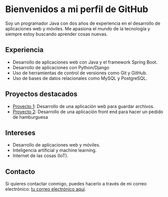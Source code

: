 # Bienvenidos a mi perfil de GitHub

Soy un programador Java con dos años de experiencia en el desarrollo de aplicaciones web y móviles. Me apasiona el mundo de la tecnología y siempre estoy buscando aprender cosas nuevas.

## Experiencia

- Desarrollo de aplicaciones web con Java y el framework Spring Boot.
- Desarrollo de aplicaciones con Python/Django
- Uso de herramientas de control de versiones como Git y GitHub.
- Uso de bases de datos relacionales como MySQL y PostgreSQL.

## Proyectos destacados

- [Proyecto 1](https://github.com/emaflores/file-upload-api): Desarrollo de una aplicación web para guardar archivos.
- [Proyecto 2](https://github.com/emaflores/ReactJs-Redux-Firebase-App): Desarrollo de una aplicación front end para hacer un pedido de hamburguesa

## Intereses

- Desarrollo de aplicaciones web y móviles.
- Inteligencia artificial y machine learning.
- Internet de las cosas (IoT).

## Contacto

Si quieres contactar conmigo, puedes hacerlo a través de mi correo electrónico: [tu correo electrónico aquí](mailto:emanuelzero@gmail.com).


